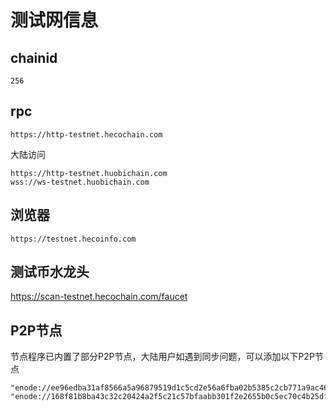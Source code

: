 # 测试网信息

## chainid
```
256
```
## rpc
```
https://http-testnet.hecochain.com
```

大陆访问
```
https://http-testnet.huobichain.com 
wss://ws-testnet.huobichain.com
```
## 浏览器
```
https://testnet.hecoinfo.com
```

## 测试币水龙头
https://scan-testnet.hecochain.com/faucet


## P2P节点
节点程序已内置了部分P2P节点，大陆用户如遇到同步问题，可以添加以下P2P节点
```
"enode://ee96edba31af8566a5a96879519d1c5cd2e56a6fba02b5385c2cb771a9ac46add43a3f44917e59c323c949a77ff32b042900f1ebf4b5b8c7dec836876374b08d@47.118.37.70:32668"
"enode://168f81b8ba43c32c20424a2f5c21c57bfaabb301f2e2655b0c5ec70c4b25df48e5f4c768d2268d912159d40db76e6d4192f15a6927e56f57aa17982a1ffb0245@47.118.35.116:32668"
```